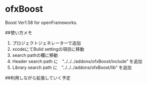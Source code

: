 # ofxBoost
Boost Ver1.58 for openFrameworks.

##使い方メモ

1. プロジェクトジェネレーターで追加
2. xcodeにてBulid settingの項目に移動
3. search pathの欄に移動
4. Header  search path に　”../../../addons/ofxBoost/include” を追加
5. Library search path に　”../../../addons/ofxBoost/lib”     を追加 

##利用しながら拡張していく予定
